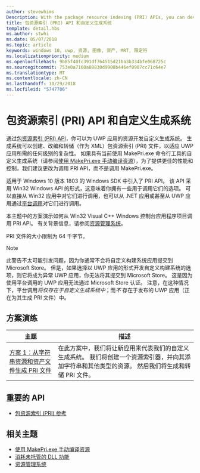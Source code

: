 ```yaml
---
author: stevewhims
Description: With the package resource indexing (PRI) APIs, you can develop a custom build system for your UWP app's resources. The build system will be able to create, version, and dump PRI files to whatever level of complexity your UWP app needs.
title: 包资源索引 (PRI) API 和自定义生成系统
template: detail.hbs
ms.author: stwhi
ms.date: 05/07/2018
ms.topic: article
keywords: windows 10, uwp, 资源, 图像, 资产, MRT, 限定符
ms.localizationpriority: medium
ms.openlocfilehash: 9b85f40fc391df764515d21ba3b334bfe068725c
ms.sourcegitcommit: 753e0a7160a88830d9908b446ef0907cc71c64e7
ms.translationtype: MT
ms.contentlocale: zh-CN
ms.lasthandoff: 10/29/2018
ms.locfileid: "5747706"
---
```

# <a name="package-resource-indexing-pri-apis-and-custom-build-systems"></a>包资源索引 (PRI) API 和自定义生成系统
通过[包资源索引 (PRI) API](https://msdn.microsoft.com/library/windows/desktop/mt845690)，你可以为 UWP 应用的资源开发自定义生成系统。 生成系统可以创建、改编和转储（作为 XML）包资源索引 (PRI) 文件，以适应 UWP 应用所需的任何级别的复杂性。 如果具有当前使用 MakePri.exe 命令行工具的自定义生成系统（请参阅[使用 MakePri.exe 手动编译资源](makepri-exe-command-options.md)），为了提供更佳的性能和控制，我们建议更改为调用 PRI API，而不是调用 MakePri.exe。

适用于 Windows 10 版本 1803 的 Windows SDK 中引入了 PRI API。 该 API 采用 Win32 Windows API 的形式，这意味着你拥有一些用于调用它们的选项。 可以直接从 Win32 应用中对它们进行调用，也可以从 .NET 应用或甚至从 UWP 应用通过[平台调用](/dotnet/framework/interop/consuming-unmanaged-dll-functions?branch=live)对它们进行调用。

本主题中的方案演示如何从 Win32 Visual C++ Windows 控制台应用程序项目调用 PRI API。 有关背景信息，请参阅[资源管理系统](resource-management-system.md)。

PRI 文件的大小限制为 64 千字节。

> [!NOTE]
> 此警告不太可能引发问题，因为你通常不会将自定义构建系统应用提交到 Microsoft Store。 但是，如果选择以 UWP 应用的形式开发自定义构建系统的选项，则它将成为异常 UWP 应用，你无法将其提交到 Microsoft Store。 这是因为使用平台调用的 UWP 应用无法通过 Microsoft Store 认证。 注意，在这种情况下，平台调用*将仅存在于自定义生成系统中*；而*不* 存在于发布的 UWP 应用（正在为其生成 PRI 文件）中。

## <a name="scenario-walkthroughs"></a>方案演练
|主题|描述|
|-|-|
|[方案 1：从字符串资源和资产文件生成 PRI 文件](pri-apis-scenario-1.md)|在此方案中，我们将让新应用来代表我们的自定义生成系统。 我们将创建一个资源索引器，并向其添加字符串和其他类型的资源。 然后我们将生成和转储 PRI 文件。|

## <a name="important-apis"></a>重要的 API
* [包资源索引 (PRI) 参考](https://msdn.microsoft.com/library/windows/desktop/mt845690)

## <a name="related-topics"></a>相关主题
* [使用 MakePri.exe 手动编译资源](makepri-exe-command-options.md)
* [消耗未托管的 DLL 功能](/dotnet/framework/interop/consuming-unmanaged-dll-functions?branch=live)
* [资源管理系统](resource-management-system.md)

